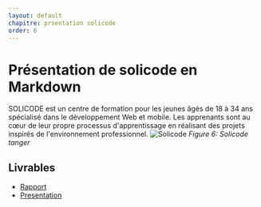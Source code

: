 ```yaml
---
layout: default
chapitre: prsentation solicode
order: 6
---
```


# Présentation de solicode en Markdown

SOLICODE est un centre de formation pour les jeunes âgés de 18 à 34 ans spécialisé dans le développement Web et mobile. Les apprenants sont au cœur de leur propre processus d'apprentissage en réalisant des projets inspirés de l'environnement professionnel.
![Solicode](/lab-markdown/6.présentation-solicode/images/solicode.jpg)
*Figure 6: Solicode tanger*

## Livrables

- [Rapport](/lab-markdown/6.présentation-solicode/rapport.html)
- [Presentation](/lab-markdown/6.présentation-solicode/presentation.html)

